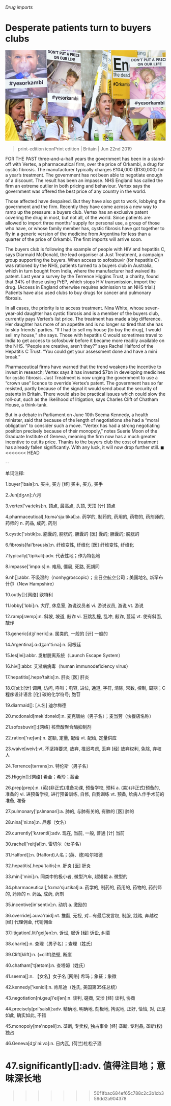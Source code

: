 ###### Drug imports

# Desperate patients turn to buyers clubs 

![image](images/20190622_brp002.jpg) 

> print-edition iconPrint edition | Britain | Jun 22nd 2019 

FOR THE PAST three-and-a-half years the government has been in a stand-off with Vertex, a pharmaceutical firm, over the price of Orkambi, a drug for cystic fibrosis. The manufacturer typically charges £104,000 ($130,000) for a year’s treatment. The government has not been able to negotiate enough of a discount. The result has been an impasse. NHS England has called the firm an extreme outlier in both pricing and behaviour. Vertex says the government was offered the best price of any country in the world. 

Those affected have despaired. But they have also got to work, lobbying the government and the firm. Recently they have come across a new way to ramp up the pressure: a buyers club. Vertex has an exclusive patent covering the drug in most, but not all, of the world. Since patients are allowed to import three months’ supply for personal use, a group of those who have, or whose family member has, cystic fibrosis have got together to fly in a generic version of the medicine from Argentina for less than a quarter of the price of Orkambi. The first imports will arrive soon. 

The buyers club is following the example of people with HIV and hepatitis C, says Diarmaid McDonald, the lead organiser at Just Treatment, a campaign group supporting the buyers. When access to sofosbuvir (for hepatitis C) was rationed by the NHS, patients turned to a buyers club in Australia, which in turn bought from India, where the manufacturer had waived its patent. Last year a survey by the Terrence Higgins Trust, a charity, found that 34% of those using PrEP, which stops HIV transmission, import the drug. (Access in England otherwise requires admission to an NHS trial.) Patients have also used clubs to buy drugs for cancer and pulmonary fibrosis. 

In all cases, the priority is to access treatment. Nina White, whose seven-year-old daughter has cystic fibrosis and is a member of the buyers club, currently pays Vertex’s list price. The treatment has made a big difference. Her daughter has more of an appetite and is no longer so tired that she has to skip friends’ parties. “If I had to sell my house [to buy the drug], I would sell my house,” she says. Those with hepatitis C would sometimes travel to India to get access to sofosbuvir before it became more readily available on the NHS. “People are creative, aren’t they?” says Rachel Halford of the Hepatitis C Trust. “You could get your assessment done and have a mini break.” 

Pharmaceutical firms have warned that the trend weakens the incentive to invest in research; Vertex says it has invested $7bn in developing medicines for cystic fibrosis. Just Treatment is now urging the government to use a “crown use” licence to override Vertex’s patent. The government has so far resisted, partly because of the signal it would send about the security of patents in Britain. There would also be practical issues which could slow the roll-out, such as the likelihood of litigation, says Charles Clift of Chatham House, a think-tank. 

But in a debate in Parliament on June 10th Seema Kennedy, a health minister, said that because of the length of negotiations she had a “moral obligation” to consider such a move. “Vertex has had a strong negotiating position precisely because of their monopoly,” notes Suerie Moon of the Graduate Institute of Geneva, meaning the firm now has a much greater incentive to cut its price. Thanks to the buyers club the cost of treatment has already fallen significantly. With any luck, it will now drop further still. ◼ 
<<<<<<< HEAD

-- 

 单词注释:

1.buyer['baiә]:n. 买主, 买方 [经] 买主, 买方, 买手 

2.Jun[dʒʌn]:六月 

3.vertex['vә:teks]:n. 顶点, 最高点, 头顶, 天顶 [计] 顶点 

4.pharmaceutical[,fɑ:mә'sju:tikәl]:a. 药学的, 制药的, 药用的, 药物的, 药剂师的, 药师的 n. 药品, 成药, 药剂 

5.cystic['sistik]:a. 胞囊的, 膀胱的, 胆囊的 [医] 囊的; 胆囊的; 膀胱的 

6.fibrosis[fai'brәusis]:n. 纤维变性, 纤维化 [医] 纤维变性, 纤维化 

7.typically['tipikәli]:adv. 代表性地；作为特色地 

8.impasse['impɑ:s]:n. 难局, 僵局, 死路, 死胡同 

9.nh[]:abbr. 不吸湿的（nonhygroscopic）；全日空航空公司；美国地名, 新罕布什尔（New Hampshire） 

10.outly[]:[网络] 欧特利 

11.lobby['lɒbi]:n. 大厅, 休息室, 游说议员者 vi. 游说议员, 游说 vt. 游说 

12.ramp[ræmp]:n. 斜坡, 坡道, 敲诈 vi. 狂跳乱撞, 乱冲, 敲诈, 蔓延 vt. 使有斜面, 敲诈 

13.generic[dʒi'nerik]:a. 属类的, 一般的 [计] 一般的 

14.Argentina[.ɑ:dʒәn'ti:nә]:n. 阿根廷 

15.les[lei]:abbr. 发射脱离系统（Launch Escape System） 

16.hiv[]:abbr. 艾滋病病毒（human immunodeficiency virus） 

17.hepatitis[.hepә'taitis]:n. 肝炎 [医] 肝炎 

18.C[si:]:[计] 调用, 访问, 呼叫；电容, 进位, 通道, 字符, 清除, 常数, 控制, 周期；C 程序设计语言 [化] 碳的化学符号; 胞苷 

19.diarmaid[]: [人名] 迪尔梅德 

20.mcdonald[mәk'dɔnәld]:n. 麦克唐纳（男子名）；麦当劳（快餐店名称） 

21.sofosbuvir[]:[网络] 核苷酸聚合酶抑制剂 

22.ration['ræʃәn]:n. 定额, 定量, 配给 vt. 配给, 定量供应 

23.waive[weiv]:vt. 不坚持要求, 放弃, 推迟考虑, 丢弃 [经] 放弃权利, 免除, 弃权人 

24.Terrence[tərrəns]:n. 特伦斯（男子名） 

25.Higgin[]:[网络] 希金；希珍；茜金 

26.prep[prep]:n. (英)(非正式)准备功课, 预备学校, 预料 a. (美)(非正式)预备的, 准备的 vi. 进预备学校, 进行预备训练, 自修, 自我训练 vt. 预备, 给病人作手术前的准备, 准备 

27.pulmonary['pʌlmәnәri]:a. 肺的, 与肺有关的, 有肺的 [医] 肺的 

28.nina['ni:nә]:n. 尼娜（女名） 

29.currently['kʌrәntli]:adv. 现在, 当前, 一般, 普通 [计] 当前 

30.rachel['reitʃәl]:n. 雷切尔（女子名） 

31.Halford[]:n. (Halford)人名；(英、德)哈尔福德 

32.hepatitis[.hepә'taitis]:n. 肝炎 [医] 肝炎 

33.mini['mini]:n. 同类中的极小者, 微型汽车, 超短裙 a. 微型的 

34.pharmaceutical[,fɑ:mә'sju:tikәl]:a. 药学的, 制药的, 药用的, 药物的, 药剂师的, 药师的 n. 药品, 成药, 药剂 

35.incentive[in'sentiv]:n. 动机 a. 激励的 

36.override[.әuvә'raid]:vt. 推翻, 无视, 对...有最后发言权, 制服, 践踏, 奔越过 [经] 代理佣金, 代销佣金 

37.litigation[.liti'geiʃәn]:n. 诉讼, 起诉 [经] 诉讼, 纠葛 

38.charle[]:n. 查理（男子名）；查理（姓氏） 

39.Clift[klift]:n. (=cliff)绝壁, 断崖 

40.chatham['tʃætәm]:n. 查塔姆（姓氏） 

41.seema[]:n. 【女名】女子名 [网络] 希玛；象征；象徵 

42.kennedy['kenidi]:n. 肯尼迪（姓氏, 美国第35任总统） 

43.negotiation[ni.gәuʃi'eiʃәn]:n. 谈判, 磋商, 交涉 [经] 谈判, 协商 

44.precisely[pri'saisli]:adv. 精确地, 明确地, 刻板地, 拘泥地, 正好, 恰恰, 对, 正是如此, 确实如此, 不错 

45.monopoly[mә'nɒpәli]:n. 垄断, 专卖权, 独占事业 [经] 垄断, 专利品, 垄断(权)独占 

46.Geneva[dʒi'ni:vә]:n. 日内瓦, (荷兰)杜松子酒 

47.significantly[]:adv. 值得注目地；意味深长地 
=======
>>>>>>> 50f1fbac684ef65c788c2c3b1cb359dd2a904378


